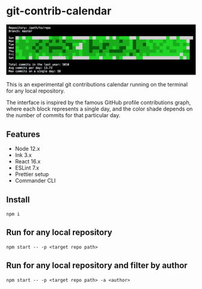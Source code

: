 # git-contrib-calendar

![screenshot](img/screenshot.png)

This is an experimental git contributions calendar running on the terminal for any local repository.

The interface is inspired by the famous GitHub profile contributions graph, where each block represents a single day, and the color shade depends on the number of commits for that particular day.

## Features

-   Node 12.x
-   Ink 3.x
-   React 16.x
-   ESLint 7.x
-   Prettier setup
-   Commander CLI

## Install

```
npm i
```

## Run for any local repository

```
npm start -- -p <target repo path>
```

## Run for any local repository and filter by author

```
npm start -- -p <target repo path> -a <author>
```
